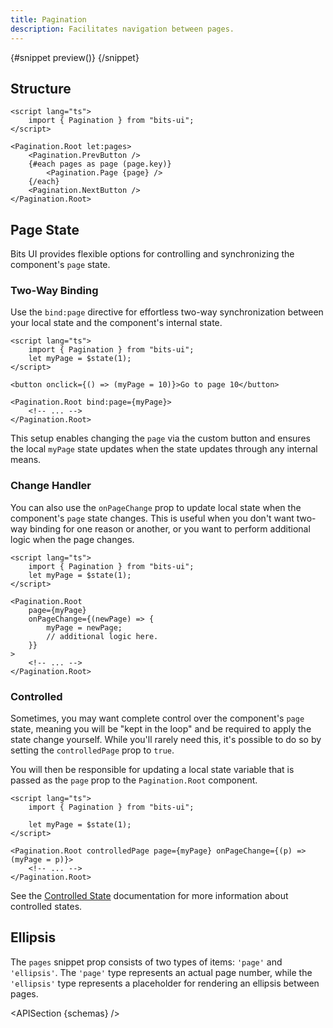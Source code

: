 ```yaml
---
title: Pagination
description: Facilitates navigation between pages.
---
```


<script>
	import { APISection, ComponentPreviewV2, PaginationDemo } from '$lib/components/index.js'
	export let schemas
</script>

<ComponentPreviewV2 name="pagination-demo" comp="Pagination">

{#snippet preview()}
<PaginationDemo />
{/snippet}

</ComponentPreviewV2>

## Structure

```svelte
<script lang="ts">
	import { Pagination } from "bits-ui";
</script>

<Pagination.Root let:pages>
	<Pagination.PrevButton />
	{#each pages as page (page.key)}
		<Pagination.Page {page} />
	{/each}
	<Pagination.NextButton />
</Pagination.Root>
```

## Page State

Bits UI provides flexible options for controlling and synchronizing the component's `page` state.

### Two-Way Binding

Use the `bind:page` directive for effortless two-way synchronization between your local state and the component's internal state.

```svelte {3,6,8}
<script lang="ts">
	import { Pagination } from "bits-ui";
	let myPage = $state(1);
</script>

<button onclick={() => (myPage = 10)}>Go to page 10</button>

<Pagination.Root bind:page={myPage}>
	<!-- ... -->
</Pagination.Root>
```

This setup enables changing the `page` via the custom button and ensures the local `myPage` state updates when the state updates through any internal means.

### Change Handler

You can also use the `onPageChange` prop to update local state when the component's `page` state changes. This is useful when you don't want two-way binding for one reason or another, or you want to perform additional logic when the page changes.

```svelte {3,7-11}
<script lang="ts">
	import { Pagination } from "bits-ui";
	let myPage = $state(1);
</script>

<Pagination.Root
	page={myPage}
	onPageChange={(newPage) => {
		myPage = newPage;
		// additional logic here.
	}}
>
	<!-- ... -->
</Pagination.Root>
```

### Controlled

Sometimes, you may want complete control over the component's `page` state, meaning you will be "kept in the loop" and be required to apply the state change yourself. While you'll rarely need this, it's possible to do so by setting the `controlledPage` prop to `true`.

You will then be responsible for updating a local state variable that is passed as the `page` prop to the `Pagination.Root` component.

```svelte
<script lang="ts">
	import { Pagination } from "bits-ui";

	let myPage = $state(1);
</script>

<Pagination.Root controlledPage page={myPage} onPageChange={(p) => (myPage = p)}>
	<!-- ... -->
</Pagination.Root>
```

See the [Controlled State](/docs/controlled-state) documentation for more information about controlled states.


## Ellipsis

The `pages` snippet prop consists of two types of items: `'page'` and `'ellipsis'`. The `'page'` type represents an actual page number, while the `'ellipsis'` type represents a placeholder for rendering an ellipsis between pages.

<APISection {schemas} />
